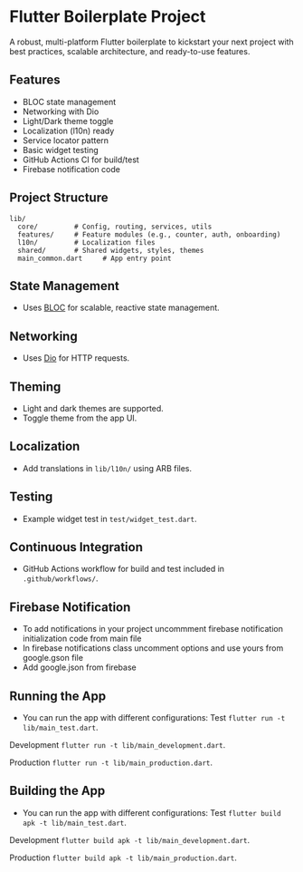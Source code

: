 # Flutter Boilerplate Project

A robust, multi-platform Flutter boilerplate to kickstart your next project with best practices, scalable architecture, and ready-to-use features.

## Features
- BLOC state management
- Networking with Dio
- Light/Dark theme toggle
- Localization (l10n) ready
- Service locator pattern
- Basic widget testing
- GitHub Actions CI for build/test  
- Firebase notification code 


## Project Structure
```
lib/
  core/         # Config, routing, services, utils
  features/     # Feature modules (e.g., counter, auth, onboarding)
  l10n/         # Localization files
  shared/       # Shared widgets, styles, themes
  main_common.dart     # App entry point
```

## State Management
- Uses [BLOC](https://pub.dev/packages/provider) for scalable, reactive state management.

## Networking
- Uses [Dio](https://pub.dev/packages/dio) for HTTP requests.

## Theming
- Light and dark themes are supported.
- Toggle theme from the app UI.

## Localization
- Add translations in `lib/l10n/` using ARB files.

## Testing
- Example widget test in `test/widget_test.dart`.

## Continuous Integration
- GitHub Actions workflow for build and test included in `.github/workflows/`.

## Firebase Notification  
 - To add notifications in your project uncommment firebase notification initialization code from main file
 - In firebase notifications class uncomment options and use yours from google.gson file
 - Add google.json from firebase


## Running the App
- You can run the app with different configurations:
Test
  `flutter run -t lib/main_test.dart`.

Development
  `flutter run -t lib/main_development.dart`.

Production
  `flutter run -t lib/main_production.dart`. 


## Building the App
- You can run the app with different configurations:
Test
  `flutter build apk -t lib/main_test.dart`.

Development
  `flutter build apk -t lib/main_development.dart`.

Production
  `flutter build apk -t lib/main_production.dart`. 



